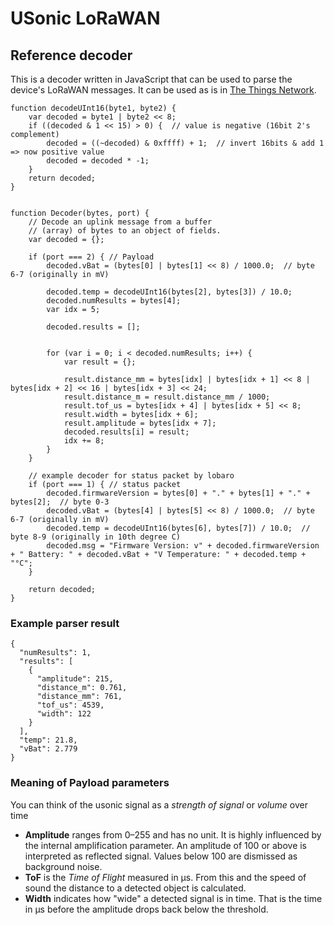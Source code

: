 # USonic LoRaWAN

## Reference decoder

This is a decoder written in JavaScript that can be used to parse the device's 
LoRaWAN messages. It can be used as is in 
[The Things Network](https://thethingsnetwork.org).

```
function decodeUInt16(byte1, byte2) {
    var decoded = byte1 | byte2 << 8;
    if ((decoded & 1 << 15) > 0) {  // value is negative (16bit 2's complement)
        decoded = ((~decoded) & 0xffff) + 1;  // invert 16bits & add 1 => now positive value
        decoded = decoded * -1;
    }
    return decoded;
}


function Decoder(bytes, port) {
    // Decode an uplink message from a buffer
    // (array) of bytes to an object of fields.
    var decoded = {};

    if (port === 2) { // Payload
        decoded.vBat = (bytes[0] | bytes[1] << 8) / 1000.0;  // byte 6-7 (originally in mV)

        decoded.temp = decodeUInt16(bytes[2], bytes[3]) / 10.0;
        decoded.numResults = bytes[4];
        var idx = 5;

        decoded.results = [];


        for (var i = 0; i < decoded.numResults; i++) {
            var result = {};

            result.distance_mm = bytes[idx] | bytes[idx + 1] << 8 | bytes[idx + 2] << 16 | bytes[idx + 3] << 24;
            result.distance_m = result.distance_mm / 1000;
            result.tof_us = bytes[idx + 4] | bytes[idx + 5] << 8;
            result.width = bytes[idx + 6];
            result.amplitude = bytes[idx + 7];
            decoded.results[i] = result;
            idx += 8;
        }
    }

    // example decoder for status packet by lobaro
    if (port === 1) { // status packet
        decoded.firmwareVersion = bytes[0] + "." + bytes[1] + "." + bytes[2];  // byte 0-3
        decoded.vBat = (bytes[4] | bytes[5] << 8) / 1000.0;  // byte 6-7 (originally in mV)
        decoded.temp = decodeUInt16(bytes[6], bytes[7]) / 10.0;  // byte 8-9 (originally in 10th degree C)
        decoded.msg = "Firmware Version: v" + decoded.firmwareVersion + " Battery: " + decoded.vBat + "V Temperature: " + decoded.temp + "°C";
    }

    return decoded;
}
```

### Example parser result
```
{
  "numResults": 1,
  "results": [
    {
      "amplitude": 215,
      "distance_m": 0.761,
      "distance_mm": 761,
      "tof_us": 4539,
      "width": 122
    }
  ],
  "temp": 21.8,
  "vBat": 2.779
}
```

### Meaning of Payload parameters

You can think of the usonic signal as a *strength of signal* or *volume* over time

* **Amplitude** ranges from 0&ndash;255 and has no unit. It is highly influenced by 
  the internal amplification parameter.
  An amplitude of 100 or above is interpreted as reflected signal. Values below 100
  are dismissed as background noise.
* **ToF** is the *Time of Flight* measured in µs. From this and the speed of sound the 
  distance to a detected object is calculated.
* **Width** indicates how "wide" a detected signal is in time. That is the time in µs
  before the amplitude drops back below the threshold.
